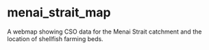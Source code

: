 # menai_strait_map
A webmap showing CSO data for the Menai Strait catchment and the location of shellfish farming beds.
